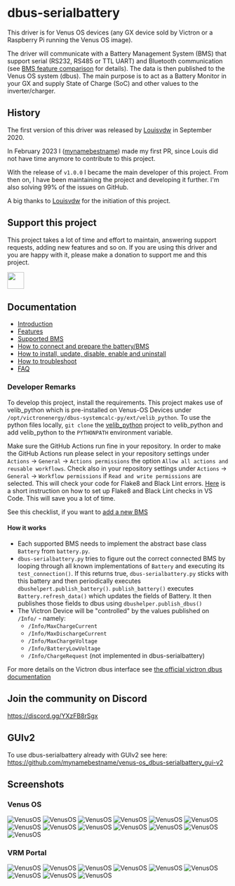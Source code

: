 # dbus-serialbattery

This driver is for Venus OS devices (any GX device sold by Victron or a Raspberry Pi running the Venus OS image).

The driver will communicate with a Battery Management System (BMS) that support serial (RS232, RS485 or TTL UART) and Bluetooth communication (see [BMS feature comparison](https://mynamebestname.github.io/venus-os_dbus-serialbattery_docs/general/features#bms-feature-comparison) for details). The data is then published to the Venus OS system (dbus). The main purpose is to act as a Battery Monitor in your GX and supply State of Charge (SoC) and other values to the inverter/charger.

## History

The first version of this driver was released by [Louisvdw](https://github.com/Louisvdw/dbus-serialbattery) in September 2020.

In February 2023 I ([mynamebestname](https://github.com/mynamebestname)) made my first PR, since Louis did not have time anymore to contribute to this project.

With the release of `v1.0.0` I became the main developer of this project. From then on, I have been maintaining the project and developing it further. I'm also solving 99% of the issues on GitHub.

A big thanks to [Louisvdw](https://github.com/Louisvdw/dbus-serialbattery) for the initiation of this project.

## Support this project

This project takes a lot of time and effort to maintain, answering support requests, adding new features and so on.
If you are using this driver and you are happy with it, please make a donation to support me and this project.

[<img src="https://github.md0.eu/uploads/donate-button.svg" height="38">](https://www.paypal.com/donate/?hosted_button_id=3NEVZBDM5KABW)

## Documentation

* [Introduction](https://mynamebestname.github.io/venus-os_dbus-serialbattery_docs/)
* [Features](https://mynamebestname.github.io/venus-os_dbus-serialbattery_docs/general/features)
* [Supported BMS](https://mynamebestname.github.io/venus-os_dbus-serialbattery_docs/general/supported-bms)
* [How to connect and prepare the battery/BMS](https://mynamebestname.github.io/venus-os_dbus-serialbattery_docs/general/connect)
* [How to install, update, disable, enable and uninstall](https://mynamebestname.github.io/venus-os_dbus-serialbattery_docs/general/install)
* [How to troubleshoot](https://mynamebestname.github.io/venus-os_dbus-serialbattery_docs/troubleshoot/)
* [FAQ](https://mynamebestname.github.io/venus-os_dbus-serialbattery_docs/faq/)

### Developer Remarks

To develop this project, install the requirements. This project makes use of velib_python which is pre-installed on
Venus-OS Devices under `/opt/victronenergy/dbus-systemcalc-py/ext/velib_python`. To use the python files locally,
`git clone` the [velib_python](https://github.com/victronenergy/velib_python) project to velib_python and add
velib_python to the `PYTHONPATH` environment variable.

Make sure the GitHub Actions run fine in your repository. In order to make the GitHub Actions run please select in your repository settings under `Actions` -> `General` -> `Actions permissions` the option `Allow all actions and reusable workflows`. Check also in your repository settings under `Actions` -> `General` -> `Workflow permissions` if `Read and write permissions` are selected. This will check your code for Flake8 and Black Lint errors. [Here](https://py-vscode.readthedocs.io/en/latest/files/linting.html) is a short instruction on how to set up Flake8 and Black Lint checks in VS Code. This will save you a lot of time.

See this checklist, if you want to [add a new BMS](https://mynamebestname.github.io/venus-os_dbus-serialbattery_docs/general/supported-bms#add-by-opening-a-pull-request)

#### How it works

* Each supported BMS needs to implement the abstract base class `Battery` from `battery.py`.
* `dbus-serialbattery.py` tries to figure out the correct connected BMS by looping through all known implementations of `Battery` and executing its `test_connection()`. If this returns true, `dbus-serialbattery.py` sticks with this battery and then periodically executes `dbushelpert.publish_battery()`. `publish_battery()` executes `Battery.refresh_data()` which updates the fields of Battery. It then publishes those fields to dbus using `dbushelper.publish_dbus()`
* The Victron Device will be "controlled" by the values published on `/Info/` - namely:
  * `/Info/MaxChargeCurrent `
  * `/Info/MaxDischargeCurrent`
  * `/Info/MaxChargeVoltage`
  * `/Info/BatteryLowVoltage`
  * `/Info/ChargeRequest` (not implemented in dbus-serialbattery)

For more details on the Victron dbus interface see [the official victron dbus documentation](https://github.com/victronenergy/venus/wiki/dbus)

## Join the community on Discord

https://discord.gg/YXzFB8rSgx

## GUIv2

To use dbus-serialbattery already with GUIv2 see here: https://github.com/mynamebestname/venus-os_dbus-serialbattery_gui-v2

## Screenshots

### Venus OS

![VenusOS](screenshots/venus-os_001.png)
![VenusOS](screenshots/venus-os_002.png)
![VenusOS](screenshots/venus-os_003.png)
![VenusOS](screenshots/venus-os_004.png)
![VenusOS](screenshots/venus-os_005.png)
![VenusOS](screenshots/venus-os_006.png)
![VenusOS](screenshots/venus-os_007.png)
![VenusOS](screenshots/venus-os_008.png)
![VenusOS](screenshots/venus-os_009.png)
![VenusOS](screenshots/venus-os_010.png)
![VenusOS](screenshots/venus-os_011.png)
![VenusOS](screenshots/venus-os_012.png)
![VenusOS](screenshots/venus-os_013.png)

### VRM Portal

![VenusOS](screenshots/vrm-portal_001.png)
![VenusOS](screenshots/vrm-portal_002.png)
![VenusOS](screenshots/vrm-portal_003.png)
![VenusOS](screenshots/vrm-portal_004.png)
![VenusOS](screenshots/vrm-portal_005.png)
![VenusOS](screenshots/vrm-portal_006.png)
![VenusOS](screenshots/vrm-portal_007.png)
![VenusOS](screenshots/vrm-portal_008.png)
![VenusOS](screenshots/vrm-portal_009.png)
